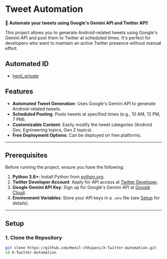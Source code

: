 # Tweet Automation

🚀 **Automate your tweets using Google's Gemini API and Twitter API!**

This project allows you to generate Android-related tweets using Google's Gemini API and post them to Twitter at scheduled times. It's perfect for developers who want to maintain an active Twitter presence without manual effort.


## Automated ID 
 - [henil_private](https://x.com/henil_private)


## Features

- **Automated Tweet Generation**: Uses Google's Gemini API to generate Android-related tweets.
- **Scheduled Posting**: Posts tweets at specified times (e.g., 10 AM, 12 PM, 7 PM).
- **Customizable Content**: Easily modify the tweet categories (Android Dev, Egnineering topics, Gen Z topics).
- **Free Deployment Options**: Can be deployed on free platforms.

---

## Prerequisites

Before running the project, ensure you have the following:

1. **Python 3.8+**: Install Python from [python.org](https://www.python.org/).
2. **Twitter Developer Account**: Apply for API access at [Twitter Developer](https://developer.twitter.com/).
3. **Google Gemini API Key**: Sign up for Google's Gemini API at [Google Cloud](https://cloud.google.com/).
4. **Environment Variables**: Store your API keys in a `.env` file (see [Setup](#setup) for details).

---

## Setup

### 1. Clone the Repository

```bash
git clone https://github.com/Henil-chhipani/X-Twitter-Automation.git
cd X-Twitter-Automation


